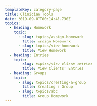 ```yaml
---
templateKey: category-page
title: Clinician Tools
date: 2019-09-07T00:14:45.730Z
topics:
  - heading: Homework
    topic:
      - slug: topics/assign-homework
        title: Assign Homework
      - slug: topics/view-homework
        title: View Homework
  - heading: Entries
    topic:
      - slug: topics/view-client-entries
        title: View Clients' Entries
  - heading: Groups
    topic:
      - slug: topics/creating-a-group
        title: Creating a Group
      - slug: topics/abc
        title: Group Homework
---
```


